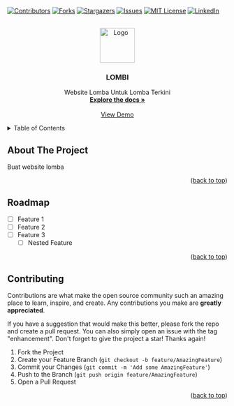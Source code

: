<div id="top"></div>
<!--
*** Thanks for checking out the Best-README-Template. If you have a suggestion
*** that would make this better, please fork the repo and create a pull request
*** or simply open an issue with the tag "enhancement".
*** Don't forget to give the project a star!
*** Thanks again! Now go create something AMAZING! :D
-->



<!-- PROJECT SHIELDS -->
<!--
*** I'm using markdown "reference style" links for readability.
*** Reference links are enclosed in brackets [ ] instead of parentheses ( ).
*** See the bottom of this document for the declaration of the reference variables
*** for contributors-url, forks-url, etc. This is an optional, concise syntax you may use.
*** https://www.markdownguide.org/basic-syntax/#reference-style-links
-->
[![Contributors][contributors-shield]][contributors-url]
[![Forks][forks-shield]][forks-url]
[![Stargazers][stars-shield]][stars-url]
[![Issues][issues-shield]][issues-url]
[![MIT License][license-shield]][license-url]
[![LinkedIn][linkedin-shield]][linkedin-url]



<!-- PROJECT LOGO -->
<br />
<div align="center">
  <a href="https://github.com/enriconqb/web-lombi">
    <img src="images/1.png" alt="Logo" width="80" height="80">
  </a>

<h3 align="center">LOMBI</h3>

  <p align="center">
    Website Lomba Untuk Lomba Terkini
    <br />
    <a href="https://github.com/enriconqb/web-lombi"><strong>Explore the docs »</strong></a>
    <br />
    <br />
    <a href="https://github.com/enriconqb/web-lombi">View Demo</a>
  </p>
</div>



<!-- TABLE OF CONTENTS -->
<details>
  <summary>Table of Contents</summary>
  <ol>
    <li>
      <a href="#about-the-project">About The Project</a>
    </li>
    <li><a href="#roadmap">Roadmap</a></li>
    <li><a href="#contributing">Contributing</a></li>
  </ol>
</details>



<!-- ABOUT THE PROJECT -->
## About The Project

Buat website lomba

<p align="right">(<a href="#top">back to top</a>)</p>


<!-- ROADMAP -->
## Roadmap

- [ ] Feature 1
- [ ] Feature 2
- [ ] Feature 3
    - [ ] Nested Feature

<p align="right">(<a href="#top">back to top</a>)</p>



<!-- CONTRIBUTING -->
## Contributing

Contributions are what make the open source community such an amazing place to learn, inspire, and create. Any contributions you make are **greatly appreciated**.

If you have a suggestion that would make this better, please fork the repo and create a pull request. You can also simply open an issue with the tag "enhancement".
Don't forget to give the project a star! Thanks again!

1. Fork the Project
2. Create your Feature Branch (`git checkout -b feature/AmazingFeature`)
3. Commit your Changes (`git commit -m 'Add some AmazingFeature'`)
4. Push to the Branch (`git push origin feature/AmazingFeature`)
5. Open a Pull Request

<p align="right">(<a href="#top">back to top</a>)</p>


<!-- MARKDOWN LINKS & IMAGES -->
<!-- https://www.markdownguide.org/basic-syntax/#reference-style-links -->
[contributors-shield]: https://img.shields.io/github/contributors/enriconqb/web-lombi.svg?style=for-the-badge
[contributors-url]: https://github.com/enriconqb/web-lombi/graphs/contributors
[forks-shield]: https://img.shields.io/github/forks/enriconqb/web-lombi.svg?style=for-the-badge
[forks-url]: https://github.com/enriconqb/web-lombi/network/members
[stars-shield]: https://img.shields.io/github/stars/enriconqb/web-lombi.svg?style=for-the-badge
[stars-url]: https://github.com/enriconqb/web-lombi/stargazers
[issues-shield]: https://img.shields.io/github/issues/enriconqb/web-lombi.svg?style=for-the-badge
[issues-url]: https://github.com/enriconqb/web-lombi/issues
[license-shield]: https://img.shields.io/github/license/enriconqb/web-lombi.svg?style=for-the-badge
[license-url]: https://github.com/enriconqb/web-lombi/blob/master/LICENSE.txt
[linkedin-shield]: https://img.shields.io/badge/-LinkedIn-black.svg?style=for-the-badge&logo=linkedin&colorB=555
[linkedin-url]: https://linkedin.com/in/enriconqb
